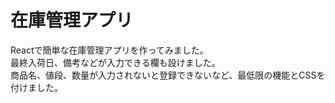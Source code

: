 # 在庫管理アプリ
Reactで簡単な在庫管理アプリを作ってみました。  
最終入荷日、備考などが入力できる欄も設けました。  
商品名、値段、数量が入力されないと登録できないなど、最低限の機能とCSSを付けました。  

　
